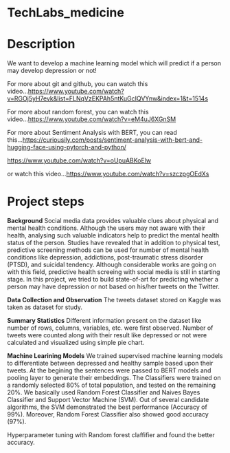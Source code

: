 # TechLabs_medicine


# Description

We want to develop a machine learning model which will predict if a person may develop depression or not!

For more about git and github, you can watch this video...https://www.youtube.com/watch?v=RGOj5yH7evk&list=FLNqVzEKPAh5ntKuGcIQVYnw&index=1&t=1514s

For more about random forest, you can watch this video...https://www.youtube.com/watch?v=eM4uJ6XGnSM

For more about Sentiment Analysis with BERT, you can read this...https://curiousily.com/posts/sentiment-analysis-with-bert-and-hugging-face-using-pytorch-and-python/

https://www.youtube.com/watch?v=oUpuABKoElw

or watch this video...https://www.youtube.com/watch?v=szczpgOEdXs

# Project steps
**Background**
Social media data provides valuable clues about physical and mental health conditions. Although the users may not aware with their health, analysing such valuable indicators help to predict the mental health status of the person. Studies have revealed that in addition to physical test, predictive screening methods can be used for number of mental health conditions like depression, addictions, post-traumatic stress disorder (PTSD), and suicidal tendency. Although considerable works are going on with this field, predictive health screeing with social media is still in starting stage. In this project, we tried to build state-of-art for predicting whether a person may have depression or not based on his/her tweets on the Twitter.

**Data Collection and Observation**
The tweets dataset stored on Kaggle was taken as dataset for study. 

**Summary Statistics**
Different information present on the dataset like number of rows, columns, variables, etc. were first observed. Number of tweets were counted along with their result like depressed or not were calculated and visualized using simple pie chart. 

**Machine Learining Models**
We trained supervised machine learning models to differentiate between depressed and healthy sample based upon their tweets. At the begining the sentences were passed to BERT models and pooling layer to generate their embeddings. 
The Classifiers were trained on a randomly selected 80% of total population, and tested on the remaining 20%. We basically used Random Forest Classifier and Naives Bayes Classifier and Support Vector Machine (SVM).
Out of several candidate algorithms, the SVM demonstrated the best performance (Accuracy of 99%). Moreover, Random Forest Classifier also showed good accuracy (97%).

Hyperparameter tuning with Random forest claffifier and found the better accuracy. 

